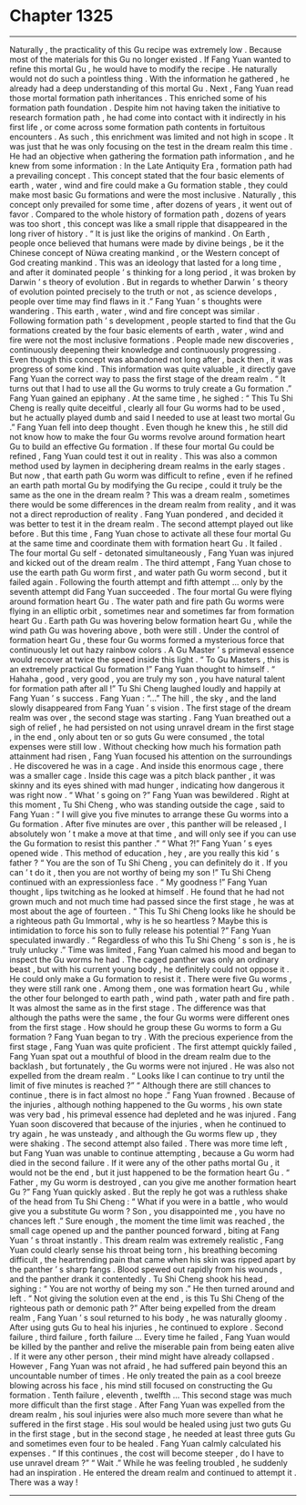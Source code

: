 
# Chapter 1325


---

Naturally , the practicality of this Gu recipe was extremely low .
Because most of the materials for this Gu no longer existed .
If Fang Yuan wanted to refine this mortal Gu , he would have to modify the recipe .
He naturally would not do such a pointless thing . With the information he gathered , he already had a deep understanding of this mortal Gu .
Next , Fang Yuan read those mortal formation path inheritances .
This enriched some of his formation path foundation .
Despite him not having taken the initiative to research formation path , he had come into contact with it indirectly in his first life , or come across some formation path contents in fortuitous encounters .
As such , this enrichment was limited and not high in scope .
It was just that he was only focusing on the test in the dream realm this time .
He had an objective when gathering the formation path information , and he knew from some information : In the Late Antiquity Era , formation path had a prevailing concept .
This concept stated that the four basic elements of earth , water , wind and fire could make a Gu formation stable , they could make most basic Gu formations and were the most inclusive .
Naturally , this concept only prevailed for some time , after dozens of years , it went out of favor . Compared to the whole history of formation path , dozens of years was too short , this concept was like a small ripple that disappeared in the long river of history .
“ It is just like the origins of mankind . On Earth , people once believed that humans were made by divine beings , be it the Chinese concept of Nüwa creating mankind , or the Western concept of God creating mankind . This was an ideology that lasted for a long time , and after it dominated people ’ s thinking for a long period , it was broken by Darwin ’ s theory of evolution . But in regards to whether Darwin ’ s theory of evolution pointed precisely to the truth or not , as science develops , people over time may find flaws in it .”
Fang Yuan ’ s thoughts were wandering .
This earth , water , wind and fire concept was similar .
Following formation path ’ s development , people started to find that the Gu formations created by the four basic elements of earth , water , wind and fire were not the most inclusive formations .
People made new discoveries , continuously deepening their knowledge and continuously progressing . Even though this concept was abandoned not long after , back then , it was progress of some kind .
This information was quite valuable , it directly gave Fang Yuan the correct way to pass the first stage of the dream realm .
“ It turns out that I had to use all the Gu worms to truly create a Gu formation .” Fang Yuan gained an epiphany .
At the same time , he sighed : “ This Tu Shi Cheng is really quite deceitful , clearly all four Gu worms had to be used , but he actually played dumb and said I needed to use at least two mortal Gu .”
Fang Yuan fell into deep thought .
Even though he knew this , he still did not know how to make the four Gu worms revolve around formation heart Gu to build an effective Gu formation .
If these four mortal Gu could be refined , Fang Yuan could test it out in reality .
This was also a common method used by laymen in deciphering dream realms in the early stages .
But now , that earth path Gu worm was difficult to refine , even if he refined an earth path mortal Gu by modifying the Gu recipe , could it truly be the same as the one in the dream realm ?
This was a dream realm , sometimes there would be some differences in the dream realm from reality , and it was not a direct reproduction of reality .
Fang Yuan pondered , and decided it was better to test it in the dream realm .
The second attempt played out like before . But this time , Fang Yuan chose to activate all these four mortal Gu at the same time and coordinate them with formation heart Gu .
It failed .
The four mortal Gu self - detonated simultaneously , Fang Yuan was injured and kicked out of the dream realm .
The third attempt , Fang Yuan chose to use the earth path Gu worm first , and water path Gu worm second , but it failed again .
Following the fourth attempt and fifth attempt … only by the seventh attempt did Fang Yuan succeeded .
The four mortal Gu were flying around formation heart Gu . The water path and fire path Gu worms were flying in an elliptic orbit , sometimes near and sometimes far from formation heart Gu . Earth path Gu was hovering below formation heart Gu , while the wind path Gu was hovering above , both were still .
Under the control of formation heart Gu , these four Gu worms formed a mysterious force that continuously let out hazy rainbow colors .
A Gu Master ’ s primeval essence would recover at twice the speed inside this light .
“ To Gu Masters , this is an extremely practical Gu formation !” Fang Yuan thought to himself .
“ Hahaha , good , very good , you are truly my son , you have natural talent for formation path after all !” Tu Shi Cheng laughed loudly and happily at Fang Yuan ’ s success .
Fang Yuan : “…”
The hill , the sky , and the land slowly disappeared from Fang Yuan ’ s vision .
The first stage of the dream realm was over , the second stage was starting .
Fang Yuan breathed out a sigh of relief , he had persisted on not using unravel dream in the first stage , in the end , only about ten or so guts Gu were consumed , the total expenses were still low .
Without checking how much his formation path attainment had risen , Fang Yuan focused his attention on the surroundings .
He discovered he was in a cage .
And inside this enormous cage , there was a smaller cage .
Inside this cage was a pitch black panther , it was skinny and its eyes shined with mad hunger , indicating how dangerous it was right now .
“ What ’ s going on ?” Fang Yuan was bewildered .
Right at this moment , Tu Shi Cheng , who was standing outside the cage , said to Fang Yuan : “ I will give you five minutes to arrange these Gu worms into a Gu formation . After five minutes are over , this panther will be released , I absolutely won ’ t make a move at that time , and will only see if you can use the Gu formation to resist this panther .”
“ What ?!” Fang Yuan ’ s eyes opened wide .
This method of education , hey , are you really this kid ’ s father ?
“ You are the son of Tu Shi Cheng , you can definitely do it . If you can ’ t do it , then you are not worthy of being my son !” Tu Shi Cheng continued with an expressionless face .
“ My goodness !” Fang Yuan thought , lips twitching as he looked at himself .
He found that he had not grown much and not much time had passed since the first stage , he was at most about the age of fourteen .
“ This Tu Shi Cheng looks like he should be a righteous path Gu Immortal , why is he so heartless ? Maybe this is intimidation to force his son to fully release his potential ?”
Fang Yuan speculated inwardly .
“ Regardless of who this Tu Shi Cheng ’ s son is , he is truly unlucky .”
Time was limited , Fang Yuan calmed his mood and began to inspect the Gu worms he had .
The caged panther was only an ordinary beast , but with his current young body , he definitely could not oppose it .
He could only make a Gu formation to resist it .
There were five Gu worms , they were still rank one . Among them , one was formation heart Gu , while the other four belonged to earth path , wind path , water path and fire path .
It was almost the same as in the first stage .
The difference was that although the paths were the same , the four Gu worms were different ones from the first stage .
How should he group these Gu worms to form a Gu formation ?
Fang Yuan began to try .
With the precious experience from the first stage , Fang Yuan was quite proficient .
The first attempt quickly failed , Fang Yuan spat out a mouthful of blood in the dream realm due to the backlash , but fortunately , the Gu worms were not injured .
He was also not expelled from the dream realm .
“ Looks like I can continue to try until the limit of five minutes is reached ?”
“ Although there are still chances to continue , there is in fact almost no hope .”
Fang Yuan frowned .
Because of the injuries , although nothing happened to the Gu worms , his own state was very bad , his primeval essence had depleted and he was injured .
Fang Yuan soon discovered that because of the injuries , when he continued to try again , he was unsteady , and although the Gu worms flew up , they were shaking .
The second attempt also failed .
There was more time left , but Fang Yuan was unable to continue attempting , because a Gu worm had died in the second failure .
If it were any of the other paths mortal Gu , it would not be the end , but it just happened to be the formation heart Gu .
“ Father , my Gu worm is destroyed , can you give me another formation heart Gu ?” Fang Yuan quickly asked .
But the reply he got was a ruthless shake of the head from Tu Shi Cheng : “ What if you were in a battle , who would give you a substitute Gu worm ? Son , you disappointed me , you have no chances left .”
Sure enough , the moment the time limit was reached , the small cage opened up and the panther pounced forward , biting at Fang Yuan ’ s throat instantly .
This dream realm was extremely realistic , Fang Yuan could clearly sense his throat being torn , his breathing becoming difficult , the heartrending pain that came when his skin was ripped apart by the panther ’ s sharp fangs .
Blood spewed out rapidly from his wounds , and the panther drank it contentedly .
Tu Shi Cheng shook his head , sighing : “ You are not worthy of being my son .”
He then turned around and left .
“ Not giving the solution even at the end , is this Tu Shi Cheng of the righteous path or demonic path ?” After being expelled from the dream realm , Fang Yuan ’ s soul returned to his body , he was naturally gloomy .
After using guts Gu to heal his injuries , he continued to explore .
Second failure , third failure , forth failure …
Every time he failed , Fang Yuan would be killed by the panther and relive the miserable pain from being eaten alive .
If it were any other person , their mind might have already collapsed .
However , Fang Yuan was not afraid , he had suffered pain beyond this an uncountable number of times .
He only treated the pain as a cool breeze blowing across his face , his mind still focused on constructing the Gu formation .
Tenth failure , eleventh , twelfth …
This second stage was much more difficult than the first stage . After Fang Yuan was expelled from the dream realm , his soul injuries were also much more severe than what he suffered in the first stage .
His soul would be healed using just two guts Gu in the first stage , but in the second stage , he needed at least three guts Gu and sometimes even four to be healed .
Fang Yuan calmly calculated his expenses .
“ If this continues , the cost will become steeper , do I have to use unravel dream ?”
“ Wait .”
While he was feeling troubled , he suddenly had an inspiration .
He entered the dream realm and continued to attempt it .
There was a way !

---

